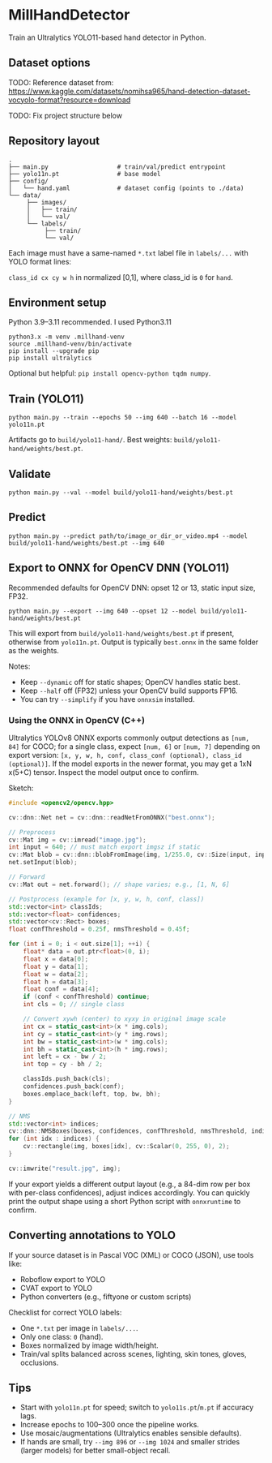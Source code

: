 # MillHandDetector

Train an Ultralytics YOLO11-based hand detector in Python.

## Dataset options
TODO: Reference dataset from: https://www.kaggle.com/datasets/nomihsa965/hand-detection-dataset-vocyolo-format?resource=download

TODO: Fix project structure below 

## Repository layout

```
.
├── main.py                   # train/val/predict entrypoint
├── yolo11n.pt                # base model
├── config/
│   └── hand.yaml             # dataset config (points to ./data)
└── data/
	 ├── images/
	 │   ├── train/
	 │   └── val/
	 └── labels/
		  ├── train/
		  └── val/
```

Each image must have a same-named `*.txt` label file in `labels/...` with YOLO format lines:

`class_id cx cy w h` in normalized [0,1], where class_id is `0` for `hand`.

## Environment setup

Python 3.9–3.11 recommended. I used Python3.11

```
python3.x -m venv .millhand-venv
source .millhand-venv/bin/activate
pip install --upgrade pip
pip install ultralytics
```

Optional but helpful: `pip install opencv-python tqdm numpy`.

## Train (YOLO11)

```
python main.py --train --epochs 50 --img 640 --batch 16 --model yolo11n.pt
```

Artifacts go to `build/yolo11-hand/`. Best weights: `build/yolo11-hand/weights/best.pt`.

## Validate

```
python main.py --val --model build/yolo11-hand/weights/best.pt
```

## Predict

```
python main.py --predict path/to/image_or_dir_or_video.mp4 --model build/yolo11-hand/weights/best.pt --img 640
```

## Export to ONNX for OpenCV DNN (YOLO11)

Recommended defaults for OpenCV DNN: opset 12 or 13, static input size, FP32.

```
python main.py --export --img 640 --opset 12 --model build/yolo11-hand/weights/best.pt
```

This will export from `build/yolo11-hand/weights/best.pt` if present, otherwise from `yolo11n.pt`. Output is typically `best.onnx` in the same folder as the weights.

Notes:
- Keep `--dynamic` off for static shapes; OpenCV handles static best.
- Keep `--half` off (FP32) unless your OpenCV build supports FP16.
- You can try `--simplify` if you have `onnxsim` installed.

### Using the ONNX in OpenCV (C++)

Ultralytics YOLOv8 ONNX exports commonly output detections as `[num, 84]` for COCO; for a single class, expect `[num, 6]` or `[num, 7]` depending on export version: `[x, y, w, h, conf, class_conf (optional), class_id (optional)]`. If the model exports in the newer format, you may get a 1xN x(5+C) tensor. Inspect the model output once to confirm.

Sketch:

```cpp
#include <opencv2/opencv.hpp>

cv::dnn::Net net = cv::dnn::readNetFromONNX("best.onnx");

// Preprocess
cv::Mat img = cv::imread("image.jpg");
int input = 640; // must match export imgsz if static
cv::Mat blob = cv::dnn::blobFromImage(img, 1/255.0, cv::Size(input, input), cv::Scalar(), true, false);
net.setInput(blob);

// Forward
cv::Mat out = net.forward(); // shape varies; e.g., [1, N, 6]

// Postprocess (example for [x, y, w, h, conf, class])
std::vector<int> classIds;
std::vector<float> confidences;
std::vector<cv::Rect> boxes;
float confThreshold = 0.25f, nmsThreshold = 0.45f;

for (int i = 0; i < out.size[1]; ++i) {
	float* data = out.ptr<float>(0, i);
	float x = data[0];
	float y = data[1];
	float w = data[2];
	float h = data[3];
	float conf = data[4];
	if (conf < confThreshold) continue;
	int cls = 0; // single class

	// Convert xywh (center) to xyxy in original image scale
	int cx = static_cast<int>(x * img.cols);
	int cy = static_cast<int>(y * img.rows);
	int bw = static_cast<int>(w * img.cols);
	int bh = static_cast<int>(h * img.rows);
	int left = cx - bw / 2;
	int top = cy - bh / 2;

	classIds.push_back(cls);
	confidences.push_back(conf);
	boxes.emplace_back(left, top, bw, bh);
}

// NMS
std::vector<int> indices;
cv::dnn::NMSBoxes(boxes, confidences, confThreshold, nmsThreshold, indices);
for (int idx : indices) {
	cv::rectangle(img, boxes[idx], cv::Scalar(0, 255, 0), 2);
}

cv::imwrite("result.jpg", img);
```

If your export yields a different output layout (e.g., a 84-dim row per box with per-class confidences), adjust indices accordingly. You can quickly print the output shape using a short Python script with `onnxruntime` to confirm.

## Converting annotations to YOLO

If your source dataset is in Pascal VOC (XML) or COCO (JSON), use tools like:

- Roboflow export to YOLO
- CVAT export to YOLO
- Python converters (e.g., fiftyone or custom scripts)

Checklist for correct YOLO labels:

- One `*.txt` per image in `labels/...`.
- Only one class: `0` (hand).
- Boxes normalized by image width/height.
- Train/val splits balanced across scenes, lighting, skin tones, gloves, occlusions.

## Tips

- Start with `yolo11n.pt` for speed; switch to `yolo11s.pt`/`m.pt` if accuracy lags.
- Increase epochs to 100–300 once the pipeline works.
- Use mosaic/augmentations (Ultralytics enables sensible defaults).
- If hands are small, try `--img 896` or `--img 1024` and smaller strides (larger models) for better small-object recall.
